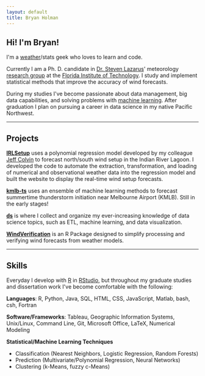 ```yaml
---
layout: default
title: Bryan Holman
---
```


## Hi! I'm Bryan!

I'm a [weather](https://bhlmn.github.io/wx.html)/stats geek who loves to learn and code.

Currently I am a Ph. D. candidate in [Dr. Steven Lazarus](http://www.fit.edu/faculty/profiles/profile.php?value=65)' meteorology [research group](http://coe.fit.edu/dmes/meteorology/research.php) at the [Florida Institute of Technology](http://www.fit.edu/). I study and implement statistical methods that improve the accuracy of wind forecasts.

During my studies I've become passionate about data management, big data capabilities, and solving problems with [machine learning](https://bhlmn.github.io/ml/). After graduation I plan on pursuing a career in data science in my native Pacific Northwest.

---
## Projects

[**IRLSetup**](https://fit-winds.github.io/IRLSetup/) uses a polynomial regression model developed by my colleague [Jeff Colvin](https://www.linkedin.com/in/jeff-colvin-6a1bb191/) to forecast north/south wind setup in the Indian River Lagoon. I developed the code to automate the extraction, transformation, and loading of numerical and observational weather data into the regression model and built the website to display the real-time wind setup forecasts.

[**kmlb-ts**](https://github.com/bhlmn/kmlb-ts) uses an ensemble of machine learning methods to forecast summertime thunderstorm initiation near Melbourne Airport (KMLB). Still in the early stages!

[**ds**](https://bhlmn.github.io/ds/) is where I collect and organize my ever-increasing knowledge of data science topics, such as ETL, machine learning, and data visualization.

[**WindVerification**](https://github.com/bhlmn/WindVerification) is an R Package designed to simplify processing and verifying wind forecasts from weather models.

---
## Skills

Everyday I develop with [R](https://www.r-project.org/) in [RStudio](https://www.rstudio.com/), but throughout my graduate studies and dissertation work I've become comfortable with the following:

**Languages**: R, Python, Java, SQL, HTML, CSS, JavaScript, Matlab, bash, csh, Fortran

**Software/Frameworks**: Tableau, Geographic Information Systems, Unix/Linux, Command Line, Git, Microsoft Office, LaTeX, Numerical Modeling

**Statistical/Machine Learning Techniques**
* Classification (Nearest Neighbors, Logistic Regression, Random Forests)
* Prediction (Multivariate/Polynomial Regression, Neural Networks)
* Clustering (k-Means, fuzzy c-Means)
